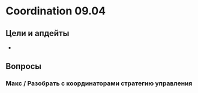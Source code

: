 # Coordination 09.04

## Цели и апдейты

* 
## Вопросы

### Макс / Разобрать с координаторами стратегию управления

